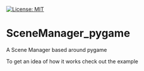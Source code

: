 [![License: MIT](https://img.shields.io/badge/License-MIT-yellow.svg)](https://opensource.org/licenses/MIT)

# SceneManager_pygame
A Scene Manager based around pygame

To get an idea of how it works check out the example
